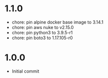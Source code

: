 1.1.0
=====

* chore: pin alpine docker base image to 3.14.1
* chore: pin aws nuke to v2.15.0
* chore: pin python3 to 3.9.5-r1
* chore: pin boto3 to 1.17.105-r0

1.0.0
=====

  * Initial commit
